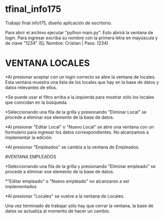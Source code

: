 # tfinal_info175
Trabajo final info175, diseño aplicación de escritorio.

Para abrir el archivo ejecutar "python main.py". Esto abrirá la ventana de login.
Para ingresar escriba su nombre con la primera letra en mayúscula y de clave "1234" (Ej: Nombre: Cristian | Pass: 1234)

# VENTANA LOCALES
*Al presionar aceptar con un login correcto se abre la ventana de locales. Esta ventana muestra una lista de los locales que hay en la base de datos y datos relevantes de ellos.

*Se puede usar el filtro arriba a la izquierda para mostrar sólo los locales que coincidan en la búsqueda.

*Seleccionando una fila de la grilla y presionando "Eliminar Local" se procede a eliminar ese elemento de la base de datos.

*Al presionar "Editar Local" o "Nuevo Local" se abre una ventana con un formulario para ingresar los datos correspondientes. No alcanzamos a implementar la edición.

*Al presionar "Empleados" se cambia a la ventana de Empleados.

#VENTANA EMPLEADOS

*Seleccionando una fila de la grilla y presionando "Eliminar empleado" se procede a eliminar ese elemento de la base de datos.

*"Editar empleado" o "Nuevo empleado" no alcanzaron a ser implementados

*Al presionar "Locales" se vuelve a la ventana de Locales.

Una vez terminado de trabajar sólo hay que cerrar la ventana, la base de datos se actualiza al momento de hacer un cambio.
